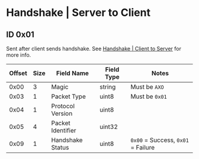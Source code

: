 # Handshake | Server to Client

## ID 0x01

Sent after client sends handshake. See [Handshake | Client to Server](../clientToServer/0x01_handshake.md) for more info.

<table>
    <thead>
        <tr>
            <th>Offset</th>
            <th>Size</th>
            <th>Field Name</th>
            <th>Field Type</th>
            <th>Notes</th>
        </tr>
    </thead>
    <tbody>
    <tr>
        <td>0x00</td>
        <td>3</td>
        <td>Magic</td>
        <td>string</td>
        <td>Must be <code>AXO</code></td>
    </tr>
        <tr>
        <td>0x03</td>
        <td>1</td>
        <td>Packet Type</td>
        <td>uint8</td>
        <td>Must be <code>0x01</code></td>
    </tr>
    <tr>
        <td>0x04</td>
        <td>1</td>
        <td>Protocol Version</td>
        <td>uint8</td>
    </tr>
    <tr>
        <td>0x05</td>
        <td>4</td>
        <td>Packet Identifier</td>
        <td>uint32</td>
    </tr>
    <tr>
        <td>0x09</td>
        <td>1</td>
        <td>Handshake Status</td>
        <td>uint8</td>
        <td><code>0x00</code> = Success, <code>0x01</code> = Failure</td>
    </tbody>
</table>
